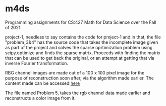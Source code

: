 # m4ds
Programming assignments for CS:427 Math for Data Science over the Fall of 2021

project-1, needless to say contains the code for project-1 and in that, the file "problem_3&4" has the source code that takes the incomplete image given as part of the project and solves the sparse oprtimization problem using scipy.optimize and finds the sparse matrix.
Proceeds with finding the matrix that can be used to get back the original, or an attempt at getting that via inverse Fourier transformation.

RBG channel images are made out of a 100 x 100 pixel image for the purpose of reconstruction soon after, via the algorithm made earlier.
The content made can be accessed [here](https://drive.google.com/drive/u/1/folders/1sETCN0vasFGGWXO63an9JtbTjfZRZzgF)

The file named Problem 5, takes the rgb channel data made earlier and reconstructs a color image from it.
